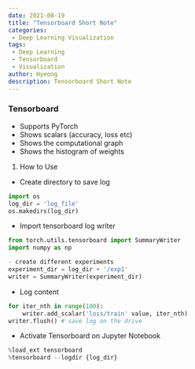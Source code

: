 ```yaml
---
date: 2021-08-19
title: "Tensorboard Short Note"
categories: 
 - Deep Learning Visualization
tags:
 - Deep Learning
 - Tensorboard
 - Visualization
author: Hyeong
description: Tensorboard Short Note
---
```


### Tensorboard
- Supports PyTorch
- Shows scalars (accuracy, loss etc)
- Shows the computational graph
- Shows the histogram of weights

1. How to Use
- Create directory to save log
```python
import os
log_dir = 'log_file'
os.makedirs(log_dir)
```
- Import tensorboard log writer
```python
from torch.utils.tensorboard import SummaryWriter
import numpy as np
```

```python
- create different experiments
experiment_dir = log_dir + '/exp1'
writer = SummaryWriter(experiment_dir)
```

- Log content
```python
for iter_nth in range(100):
    writer.add_scalar('loss/train' value, iter_nth)
writer.flush() # save log on the drive
```
- Activate Tensorboard on Jupyter Notebook
```python
%load_ext tensorboard
%tensorboard --logdir {log_dir}
```
